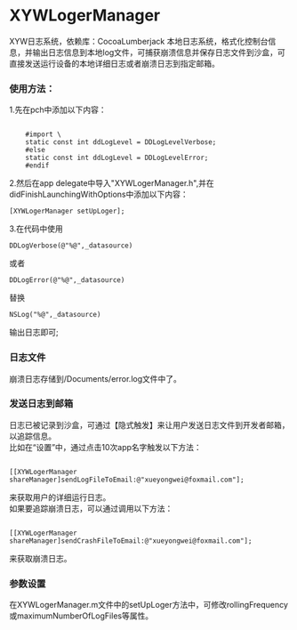 # XYWLogerManager
XYW日志系统，依赖库：CocoaLumberjack
本地日志系统，格式化控制台信息，并输出日志信息到本地log文件，可捕获崩溃信息并保存日志文件到沙盒，可直接发送运行设备的本地详细日志或者崩溃日志到指定邮箱。
### 使用方法：
1.先在pch中添加以下内容：
<pre><code>
    #import \<CocoaLumberjack.h\>
    static const int ddLogLevel = DDLogLevelVerbose;
    #else
    static const int ddLogLevel = DDLogLevelError;
    #endif</pre></code>
2.然后在app delegate中导入"XYWLogerManager.h",并在didFinishLaunchingWithOptions中添加以下内容：
 <pre><code>[XYWLogerManager setUpLoger];</pre></code>
3.在代码中使用
    <pre><code>DDLogVerbose(@"%@",_datasource)</pre></code>
或者
    <pre><code>DDLogError(@"%@",_datasource)</pre></code>
替换
    <pre><code>NSLog("%@",_datasource)</pre></code>
输出日志即可;
### 日志文件
崩溃日志存储到/Documents/error.log文件中了。
### 发送日志到邮箱
日志已被记录到沙盒，可通过【隐式触发】来让用户发送日志文件到开发者邮箱，以追踪信息。</br>
比如在“设置”中，通过点击10次app名字触发以下方法：
<pre><code>
[[XYWLogerManager shareManager]sendLogFileToEmail:@"xueyongwei@foxmail.com"];
</pre></code>
来获取用户的详细运行日志。<br>
如果要追踪崩溃日志，可以通过调用以下方法：
<pre><code>
[[XYWLogerManager shareManager]sendCrashFileToEmail:@"xueyongwei@foxmail.com"];
</pre></code>
来获取崩溃日志。
### 参数设置
在XYWLogerManager.m文件中的setUpLoger方法中，可修改rollingFrequency或maximumNumberOfLogFiles等属性。
